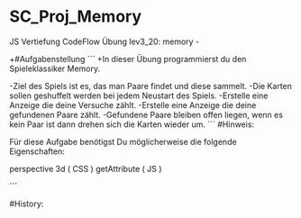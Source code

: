 # SC_Proj_Memory

JS Vertiefung CodeFlow Übung lev3_20: memory - 

+#Aufgabenstellung
´´´
+In dieser Übung programmierst du den Spieleklassiker Memory.

-Ziel des Spiels ist es, das man Paare findet und diese sammelt.
-Die Karten sollen geshuffelt werden bei jedem Neustart des Spiels.
-Erstelle eine Anzeige die deine Versuche zählt.
-Erstelle eine Anzeige die deine gefundenen Paare zählt.
-Gefundene Paare bleiben offen liegen, wenn es kein Paar ist dann drehen sich die Karten wieder um.
´´´
#Hinweis:

Für diese Aufgabe benötigst Du möglicherweise die folgende Eigenschaften:

perspective 3d ( CSS )
getAttribute ( JS )


´´´

#History:
